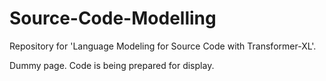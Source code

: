 # Source-Code-Modelling
Repository for 'Language Modeling for Source Code with Transformer-XL'.

Dummy page. Code is being prepared for display.
